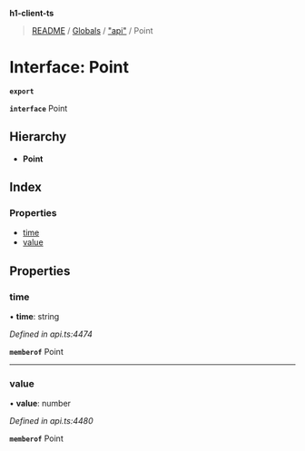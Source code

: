 **h1-client-ts**

> [README](../README.md) / [Globals](../globals.md) / ["api"](../modules/_api_.md) / Point

# Interface: Point

**`export`** 

**`interface`** Point

## Hierarchy

* **Point**

## Index

### Properties

* [time](_api_.point.md#time)
* [value](_api_.point.md#value)

## Properties

### time

•  **time**: string

*Defined in api.ts:4474*

**`memberof`** Point

___

### value

•  **value**: number

*Defined in api.ts:4480*

**`memberof`** Point
